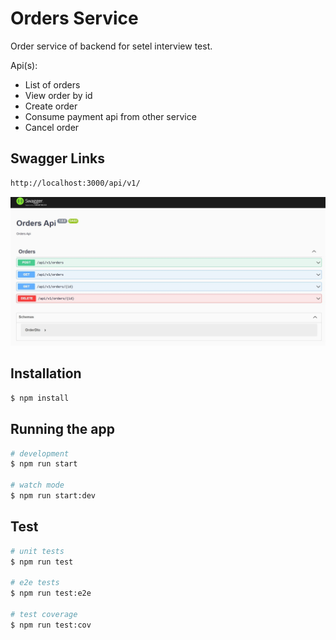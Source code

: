 # Orders Service

Order service of backend for setel interview test.

Api(s):

- List of orders
- View order by id
- Create order
- Consume payment api from other service
- Cancel order

## Swagger Links

```bash
http://localhost:3000/api/v1/
```

![Screenshot](swagger.JPG)

## Installation

```bash
$ npm install
```

## Running the app

```bash
# development
$ npm run start

# watch mode
$ npm run start:dev

```

## Test

```bash
# unit tests
$ npm run test

# e2e tests
$ npm run test:e2e

# test coverage
$ npm run test:cov
```
